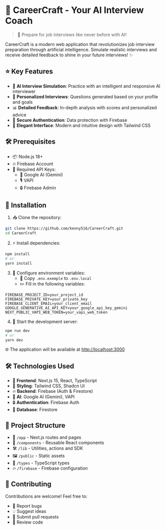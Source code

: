 # 🚀 CareerCraft - Your AI Interview Coach

> 🎯 Prepare for job interviews like never before with AI!

CareerCraft is a modern web application that revolutionizes job interview preparation through artificial intelligence. Simulate realistic interviews and receive detailed feedback to shine in your future interviews! ✨

## ⭐ Key Features

- 🤖 **AI Interview Simulation**: Practice with an intelligent and responsive AI interviewer
- 📝 **Personalized Interviews**: Questions generated based on your profile and goals
- 📊 **Detailed Feedback**: In-depth analysis with scores and personalized advice
- 🔐 **Secure Authentication**: Data protection with Firebase
- 🎨 **Elegant Interface**: Modern and intuitive design with Tailwind CSS

## 🛠️ Prerequisites

- 📦 Node.js 18+
- 🔥 Firebase Account
- 🔑 Required API Keys:
  - 🧠 Google AI (Gemini)
  - 🎙️ VAPI
  - 🔒 Firebase Admin

## 🚀 Installation

1. 📥 Clone the repository:

```bash
git clone https://github.com/kenny516/CareerCraft.git
cd CareerCraft
```

2. ⚡ Install dependencies:

```bash
npm install
# or
yarn install
```

3. 🔧 Configure environment variables:
   - 📝 Copy `.env.exemple` to `.env.local`
   - ✏️ Fill in the following variables:

```env
FIREBASE_PROJECT_ID=your_project_id
FIREBASE_PRIVATE_KEY=your_private_key
FIREBASE_CLIENT_EMAIL=your_client_email
GOOGLE_GENERATIVE_AI_API_KEY=your_google_api_key_gemini
NEXT_PUBLIC_VAPI_WEB_TOKEN=your_vapi_web_token
```

4. 🌟 Start the development server:

```bash
npm run dev
# or
yarn dev
```

🌐 The application will be available at [http://localhost:3000](http://localhost:3000)

## 🛠️ Technologies Used

- 🎨 **Frontend**: Next.js 15, React, TypeScript
- 💅 **Styling**: Tailwind CSS, Shadcn UI
- 🔥 **Backend**: Firebase (Auth & Firestore)
- 🤖 **AI**: Google AI (Gemini), VAPI
- 🔒 **Authentication**: Firebase Auth
- 💾 **Database**: Firestore

## 📁 Project Structure

- 📱 `/app` - Next.js routes and pages
- 🧩 `/components` - Reusable React components
- 🛠️ `/lib` - Utilities, actions and SDK
- 🖼️ `/public` - Static assets
- 📝 `/types` - TypeScript types
- 🔥 `/firebase` - Firebase configuration

## 🤝 Contributing

Contributions are welcome! Feel free to:

- 🐛 Report bugs
- 💡 Suggest ideas
- 🔧 Submit pull requests
- 📜 Review code
